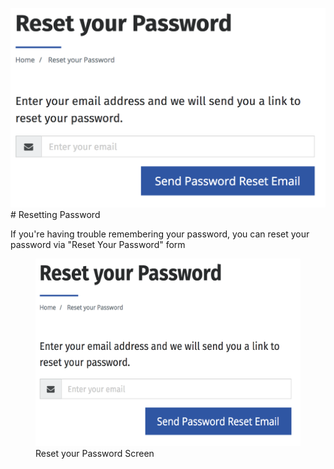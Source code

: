 ![](/assets/reset-your-password.png)# Resetting Password

If you're having trouble remembering your password, you can reset your password via "Reset Your Password" form

<figure>
    <img src="/assets/reset-your-password.png" height="300" />
    <figcaption>Reset your Password Screen</figcaption>
</figure>


